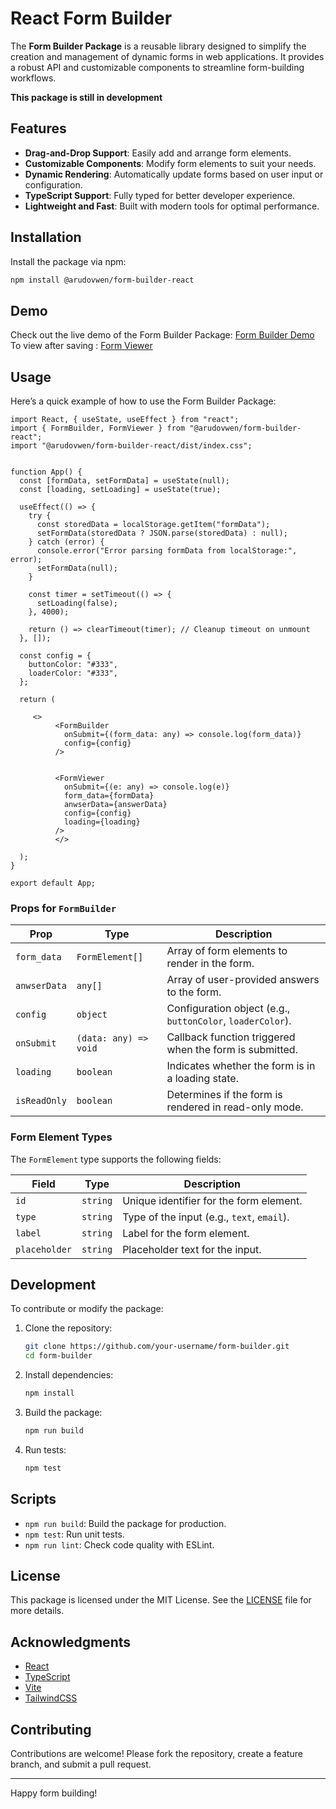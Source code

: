 
# React Form Builder

The **Form Builder Package** is a reusable library designed to simplify the creation and management of dynamic forms in web applications. It provides a robust API and customizable components to streamline form-building workflows.

 **This package is still in development**

## Features

- **Drag-and-Drop Support**: Easily add and arrange form elements.
- **Customizable Components**: Modify form elements to suit your needs.
- **Dynamic Rendering**: Automatically update forms based on user input or configuration.
- **TypeScript Support**: Fully typed for better developer experience.
- **Lightweight and Fast**: Built with modern tools for optimal performance.

## Installation

Install the package via npm:

```bash
npm install @arudovwen/form-builder-react
```
## Demo

Check out the live demo of the Form Builder Package: [Form Builder Demo](https://form-builder-inky-nine.vercel.app/)
To view after saving : [Form Viewer ](https://form-builder-inky-nine.vercel.app/viewer)

## Usage

Here’s a quick example of how to use the Form Builder Package:

```tsx
import React, { useState, useEffect } from "react";
import { FormBuilder, FormViewer } from "@arudovwen/form-builder-react";
import "@arudovwen/form-builder-react/dist/index.css";


function App() {
  const [formData, setFormData] = useState(null);
  const [loading, setLoading] = useState(true);

  useEffect(() => {
    try {
      const storedData = localStorage.getItem("formData");
      setFormData(storedData ? JSON.parse(storedData) : null);
    } catch (error) {
      console.error("Error parsing formData from localStorage:", error);
      setFormData(null);
    }

    const timer = setTimeout(() => {
      setLoading(false);
    }, 4000);

    return () => clearTimeout(timer); // Cleanup timeout on unmount
  }, []);

  const config = {
    buttonColor: "#333",
    loaderColor: "#333",
  };

  return (
   
     <>
          <FormBuilder
            onSubmit={(form_data: any) => console.log(form_data)}
            config={config}
          />
      
     
          <FormViewer
            onSubmit={(e: any) => console.log(e)}
            form_data={formData}
            anwserData={answerData}
            config={config}
            loading={loading}
          />
          </>
      
  );
}

export default App;

```

### Props for `FormBuilder`

| Prop         | Type               | Description                                      |
|--------------|--------------------|--------------------------------------------------|
| `form_data`  | `FormElement[]`    | Array of form elements to render in the form.   |
| `anwserData` | `any[]`            | Array of user-provided answers to the form.     |
| `config`     | `object`           | Configuration object (e.g., `buttonColor`, `loaderColor`). |
| `onSubmit`   | `(data: any) => void` | Callback function triggered when the form is submitted. |
| `loading`    | `boolean`          | Indicates whether the form is in a loading state. |
| `isReadOnly` | `boolean`          | Determines if the form is rendered in read-only mode. |

### Form Element Types

The `FormElement` type supports the following fields:

| Field         | Type       | Description                              |
|---------------|------------|------------------------------------------|
| `id`          | `string`   | Unique identifier for the form element. |
| `type`        | `string`   | Type of the input (e.g., `text`, `email`). |
| `label`       | `string`   | Label for the form element.             |
| `placeholder` | `string`   | Placeholder text for the input.         |

## Development

To contribute or modify the package:

1. Clone the repository:

   ```bash
   git clone https://github.com/your-username/form-builder.git
   cd form-builder
   ```

2. Install dependencies:

   ```bash
   npm install
   ```

3. Build the package:

   ```bash
   npm run build
   ```

4. Run tests:

   ```bash
   npm test
   ```

## Scripts

- `npm run build`: Build the package for production.
- `npm test`: Run unit tests.
- `npm run lint`: Check code quality with ESLint.

## License

This package is licensed under the MIT License. See the [LICENSE](LICENSE) file for more details.

## Acknowledgments

- [React](https://reactjs.org/)
- [TypeScript](https://www.typescriptlang.org/)
- [Vite](https://vitejs.dev/)
- [TailwindCSS](https://tailwindcss.com/)

## Contributing

Contributions are welcome! Please fork the repository, create a feature branch, and submit a pull request.

---

Happy form building!
```
